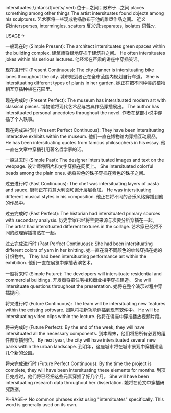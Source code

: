 intersituates:/ˌɪntərˈsɪtʃueɪts/
verb
位于…之间；散布于…之间
places something among other things
The artist intersituates found objects among his sculptures. 艺术家将一些现成物品散布于他的雕塑作品之间。
近义词:intersperses, intermingles, scatters
反义词:separates, isolates
词性:v.


USAGE->

一般现在时 (Simple Present):
The architect intersituates green spaces within the building complex.  建筑师将绿地穿插于建筑群之间。
He often intersituates jokes within his serious lectures. 他经常在严肃的讲座中穿插笑话。


现在进行时 (Present Continuous):
The city planner is intersituating bike lanes throughout the city. 城市规划者正在全市范围内规划自行车道。
She is intersituating different types of plants in her garden.  她正在把不同种类的植物相互穿插种植在花园里。


现在完成时 (Present Perfect):
The museum has intersituated modern art with classical pieces.  博物馆将现代艺术品与古典作品穿插展出。
The author has intersituated personal anecdotes throughout the novel.  作者在整部小说中穿插了个人轶事。


现在完成进行时 (Present Perfect Continuous):
They have been intersituating interactive exhibits within the museum.  他们一直在博物馆内穿插互动展品。
He has been intersituating quotes from famous philosophers in his essay. 他一直在文章中穿插引用著名哲学家的话。


一般过去时 (Simple Past):
The designer intersituated images and text on the webpage. 设计师将图片和文字穿插在网页上。
She intersituated colorful beads among the plain ones. 她将彩色的珠子穿插在素色的珠子之间。


过去进行时 (Past Continuous):
The chef was intersituating layers of pasta and sauce. 厨师正在将意大利面和酱汁层层叠加。
He was intersituating different musical styles in his composition. 他正在将不同的音乐风格穿插到他的作品中。


过去完成时 (Past Perfect):
The historian had intersituated primary sources with secondary analysis.  历史学家已经将主要来源与次要分析穿插在一起。
The artist had intersituated different textures in the collage.  艺术家已经将不同的纹理穿插拼贴在一起。


过去完成进行时 (Past Perfect Continuous):
She had been intersituating different colors of yarn in her knitting. 她一直在将不同颜色的纱线穿插在她的针织物中。
They had been intersituating performance art within the exhibition.  他们一直在展览中穿插表演艺术。


一般将来时 (Simple Future):
The developers will intersituate residential and commercial buildings. 开发商将把住宅楼和商业楼宇穿插建造。
She will intersituate questions throughout the presentation.  她将在整个演示过程中穿插提问。


将来进行时 (Future Continuous):
The team will be intersituating new features within the existing software.  团队将把新功能穿插到现有软件中。
He will be intersituating video clips within the lecture. 他将在讲座中穿插播放视频片段。


将来完成时 (Future Perfect):
By the end of the week, they will have intersituated all the necessary components. 到本周末，他们将把所有必要的组件都穿插到位。
By next year, the city will have intersituated several new parks within the urban landscape. 到明年，这座城市将在城市景观中穿插建造几个新的公园。


将来完成进行时 (Future Perfect Continuous):
By the time the project is complete, they will have been intersituating these elements for months. 到项目完成时，他们将已经把这些元素穿插了好几个月。
She will have been intersituating research data throughout her dissertation. 她将在论文中穿插研究数据。

PHRASE->
No common phrases exist using "intersituates" specifically.  This word is generally used on its own.
